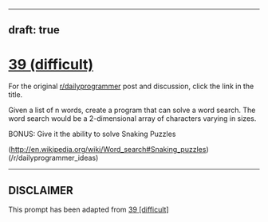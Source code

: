 ---
draft: true
----

# [39 (difficult)](https://www.reddit.com/r/dailyprogrammer/comments/s6bab/4122012_challenge_39_difficult/)

For the original [r/dailyprogrammer](https://www.reddit.com/r/dailyprogrammer/) post and discussion, click the link in the title.

Given a list of n words, create a program that can solve a word search. The word search would be a 2-dimensional array of characters varying in sizes.

BONUS: Give it the ability to solve Snaking Puzzles

(http://en.wikipedia.org/wiki/Word_search#Snaking_puzzles)
(/r/dailyprogrammer_ideas)

----
## **DISCLAIMER**
This prompt has been adapted from [39 [difficult]](https://www.reddit.com/r/dailyprogrammer/comments/s6bab/4122012_challenge_39_difficult/
)
